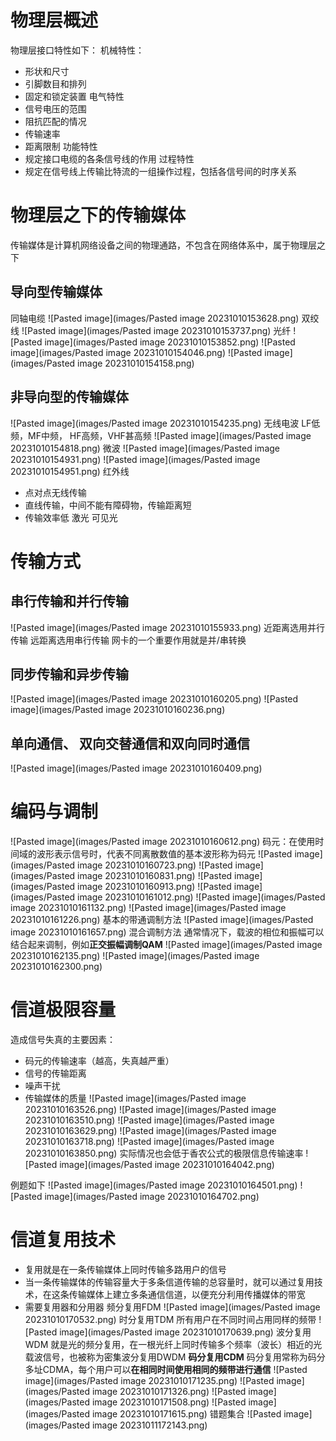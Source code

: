 # 物理层概述
物理层接口特性如下：
机械特性：
- 形状和尺寸
- 引脚数目和排列
- 固定和锁定装置
电气特性
- 信号电压的范围
- 阻抗匹配的情况
- 传输速率
- 距离限制
功能特性
- 规定接口电缆的各条信号线的作用
过程特性
- 规定在信号线上传输比特流的一组操作过程，包括各信号间的时序关系

# 物理层之下的传输媒体

传输媒体是计算机网络设备之间的物理通路，不包含在网络体系中，属于物理层之下
## 导向型传输媒体

同轴电缆
![Pasted image](images/Pasted image 20231010153628.png)
双绞线
![Pasted image](images/Pasted image 20231010153737.png)
光纤
![Pasted image](images/Pasted image 20231010153852.png)
![Pasted image](images/Pasted image 20231010154046.png)
![Pasted image](images/Pasted image 20231010154158.png)
## 非导向型的传输媒体
![Pasted image](images/Pasted image 20231010154235.png)
无线电波
LF低频，MF中频， HF高频，VHF甚高频
![Pasted image](images/Pasted image 20231010154818.png)
微波
![Pasted image](images/Pasted image 20231010154931.png)
![Pasted image](images/Pasted image 20231010154951.png)
红外线
- 点对点无线传输
- 直线传输，中间不能有障碍物，传输距离短
- 传输效率低
激光
可见光

# 传输方式
## 串行传输和并行传输
![Pasted image](images/Pasted image 20231010155933.png)
近距离选用并行传输
远距离选用串行传输
网卡的一个重要作用就是并/串转换
## 同步传输和异步传输
![Pasted image](images/Pasted image 20231010160205.png)
![Pasted image](images/Pasted image 20231010160236.png)
## 单向通信、 双向交替通信和双向同时通信
![Pasted image](images/Pasted image 20231010160409.png)
# 编码与调制
![Pasted image](images/Pasted image 20231010160612.png)
码元：在使用时间域的波形表示信号时，代表不同离散数值的基本波形称为码元
![Pasted image](images/Pasted image 20231010160723.png)
![Pasted image](images/Pasted image 20231010160831.png)
![Pasted image](images/Pasted image 20231010160913.png)
![Pasted image](images/Pasted image 20231010161012.png)
![Pasted image](images/Pasted image 20231010161132.png)
![Pasted image](images/Pasted image 20231010161226.png)
基本的带通调制方法
![Pasted image](images/Pasted image 20231010161657.png)
混合调制方法
通常情况下，载波的相位和振幅可以结合起来调制，例如**正交振幅调制QAM**
![Pasted image](images/Pasted image 20231010162135.png)
![Pasted image](images/Pasted image 20231010162300.png)
# 信道极限容量
造成信号失真的主要因素：
- 码元的传输速率（越高，失真越严重）
- 信号的传输距离
- 噪声干扰
- 传输媒体的质量
![Pasted image](images/Pasted image 20231010163526.png)
![Pasted image](images/Pasted image 20231010163510.png)
![Pasted image](images/Pasted image 20231010163629.png)
![Pasted image](images/Pasted image 20231010163718.png)
![Pasted image](images/Pasted image 20231010163850.png)
实际情况也会低于香农公式的极限信息传输速率
![Pasted image](images/Pasted image 20231010164042.png)

例题如下
![Pasted image](images/Pasted image 20231010164501.png)
![Pasted image](images/Pasted image 20231010164702.png)

# 信道复用技术
- 复用就是在一条传输媒体上同时传输多路用户的信号
- 当一条传输媒体的传输容量大于多条信道传输的总容量时，就可以通过复用技术，在这条传输媒体上建立多条通信信道，以便充分利用传播媒体的带宽
- 需要复用器和分用器
频分复用FDM
![Pasted image](images/Pasted image 20231010170532.png)
时分复用TDM
所有用户在不同时间占用同样的频带
![Pasted image](images/Pasted image 20231010170639.png)
波分复用WDM
就是光的频分复用，在一根光纤上同时传输多个频率（波长）相近的光载波信号，也被称为密集波分复用DWDM
**码分复用CDM**
码分复用常称为码分多址CDMA，每个用户可以**在相同时间使用相同的频带进行通信**
![Pasted image](images/Pasted image 20231010171235.png)
![Pasted image](images/Pasted image 20231010171326.png)
![Pasted image](images/Pasted image 20231010171508.png)
![Pasted image](images/Pasted image 20231010171615.png)
错题集合
![Pasted image](images/Pasted image 20231011172143.png)
